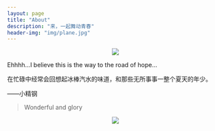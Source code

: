 ```yaml
---
layout: page
title: "About"
description: "来，一起舞动青春"
header-img: "img/plane.jpg"
---
```


<center>
    <p><img src="http://dreamofbook.qiniudn.com/Zero.png" align="center"></p>
</center>

Ehhhh...I believe this is the way to the road of hope...

在忙碌中经常会回想起冰棒汽水的味道，和那些无所事事一整个夏天的年少。

——小精钢


> Wonderful and glory

<center>
    <p><img src="http://dreamofbook.qiniudn.com/hacker.png" align="center"></p>
</center>
